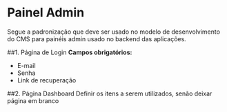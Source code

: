 # Painel Admin
Segue a padronização que deve ser usado no modelo de desenvolvimento do CMS para painéis admin usado no backend das aplicações.

##1. Página de Login
**Campos obrigatórios:**
- E-mail 
- Senha
- Link de recuperação 

##2. Página Dashboard
Definir os itens a serem utilizados, senão deixar página em branco


